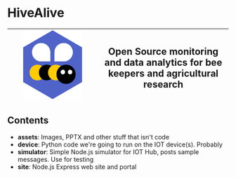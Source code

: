 # HiveAlive

|<img src="assets/logo.png" style="width:70%">|<h2>Open Source monitoring and data analytics for bee keepers and agricultural research</h2>|
|-|-|



## Contents
- **assets**: Images, PPTX and other stuff that isn't code
- **device**: Python code we're going to run on the IOT device(s). Probably 
- **simulator**: Simple Node.js simulator for IOT Hub, posts sample messages. Use for testing
- **site**: Node.js Express web site and portal

